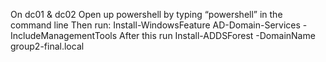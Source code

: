 On dc01 & dc02
Open up powershell by typing “powershell” in the command line
Then run: Install-WindowsFeature AD-Domain-Services -IncludeManagementTools
After this run Install-ADDSForest -DomainName group2-final.local
